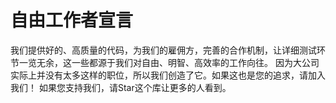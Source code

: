 # 自由工作者宣言

我们提供好的、高质量的代码，为我们的雇佣方，完善的合作机制，让详细测试环节一览无余，这一些都源于我们对自由、明智、高效率的工作向往。
因为大公司实际上并没有太多这样的职位，所以我们创造了它。如果这也是您的追求，请加入我们！ 如果您支持我们，请Star这个库让更多的人看到。
